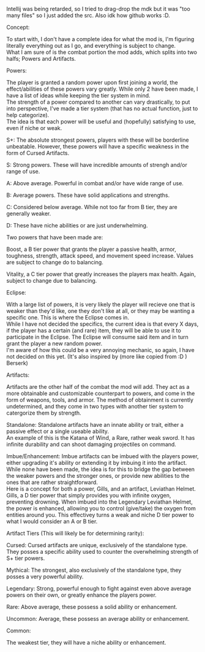Intellij was being retarded, so I tried to drag-drop the mdk but it was "too many files" so I just added the src. Also idk how github works :D.

Concept:

To start with, I don't have a complete idea for what the mod is, I'm figuring literally everything out as I go, and everything is subject to change.  
What I am sure of is the combat portion the mod adds, which splits into two halfs; Powers and Artifacts.

Powers:

The player is granted a random power upon first joining a world, the effect/abilities of these powers vary greatly. While only 2 have been made, I have a list of ideas while keeping the tier system in mind.  
The strength of a power compared to another can vary drastically, to put into perspective, I've made a tier system (that has no actual function, just to help categorize).  
The idea is that each power will be useful and (hopefully) satisfying to use, even if niche or weak.

S+:
The absolute strongest powers, players with these will be borderline unbeatable. However, these powers will have a specific weakness in the form of Cursed Artifacts.

S:
Strong powers. These will have incredible amounts of strengh and/or range of use.

A:
Above average. Powerful in combat and/or have wide range of use.

B:
Average powers. These have solid applications and strengths.

C:
Considered below average. While not too far from B tier, they are generally weaker.

D:
These have niche abilities or are just underwhelming.



Two powers that have been made are:

Boost, a B tier power that grants the player a passive health, armor, toughness, strength, attack speed, and movement speed increase. Values are subject to change do to balancing.

Vitality, a C tier power that greatly increases the players max health. Again, subject to change due to balancing.


Eclipse:

With a large list of powers, it is very likely the player will recieve one that is weaker than they'd like, one they don't like at all, or they may be wanting a specific one. This is where the Eclipse comes in.  
While I have not decided the specifics, the current idea is that every X days, if the player has a certain (and rare) item, they will be able to use it to participate in the Eclipse. The Eclipse will consume said item and in turn grant the player a new random power.  
I'm aware of how this could be a very annoying mechanic, so again, I have not decided on this yet. (It's also inspired by (more like copied from :D ) Berserk)



Artifacts:

Artifacts are the other half of the combat the mod will add. They act as a more obtainable and customizable counterpart to powers, and come in the form of weapons, tools, and armor.
The method of obtainment is currently undetermined, and they come in two types with another tier system to catergorize them by strength.  

Standalone: Standalone artifacts have an innate ability or trait, either a passive effect or a single useable ability.  
An example of this is the Katana of Wind, a Rare, rather weak sword. It has infinite durability and can shoot damaging projectiles on command.
  
Imbue/Enhancement: Imbue artifacts can be imbued with the players power, either upgrading it's ability or extending it by imbuing it into the artifact.  
While none have been made, the idea is for this to bridge the gap between the weaker powers and the stronger ones, or provide new abilities to the ones that are rather straightforward.  
Here is a concept for both a power, Gills, and an artifact, Leviathan Helmet. Gills, a D tier power that simply provides you with infinite oxygen, preventing drowning. When imbued into the Legendary Leviathan Helmet, the power is enhanced, allowing you to control (give/take) the oxygen from entities around you. This effectivey turns a weak and niche D tier power to what I would consider an A or B tier.
  
Artifact Tiers (This will likely be for determining rarity):

Cursed:
Cursed artifacts are unique, exclusively of the standalone type. They posses a specific ability used to counter the overwhelming strength of S+ tier powers.

Mythical:
The strongest, also exclusively of the standalone type, they posses a very powerful ability.

Legendary:
Strong, powerful enough to fight against even above average powers on their own, or greatly enhance the players power.

Rare:
Above average, these possess a solid ability or enhancement.

Uncommon:
Average, these possess an average ability or enhancement.

Common:

The weakest tier, they will have a niche ability or enhancement.
